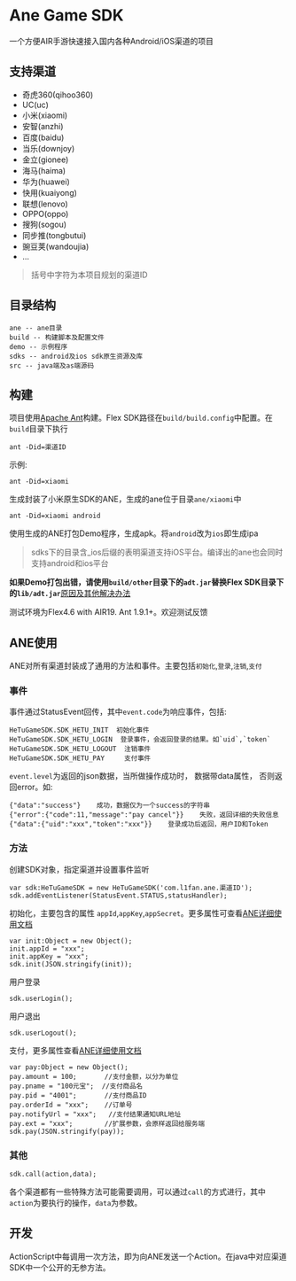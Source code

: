 # Ane Game SDK 

一个方便AIR手游快速接入国内各种Android/iOS渠道的项目

## 支持渠道

- 奇虎360(qihoo360)
- UC(uc)
- 小米(xiaomi)
- 安智(anzhi)
- 百度(baidu)
- 当乐(downjoy)
- 金立(gionee)
- 海马(haima)
- 华为(huawei)
- 快用(kuaiyong)
- 联想(lenovo)
- OPPO(oppo)
- 搜狗(sogou)
- 同步推(tongbutui)
- 豌豆荚(wandoujia)
- ...

>括号中字符为本项目规划的渠道ID

## 目录结构

	ane -- ane目录
	build -- 构建脚本及配置文件
	demo -- 示例程序
	sdks -- android及ios sdk原生资源及库
	src -- java端及as端源码


## 构建
项目使用[Apache Ant](http://ant.apache.org)构建。Flex SDK路径在`build/build.config`中配置。在`build`目录下执行
 
	ant -Did=渠道ID

示例:

	ant -Did=xiaomi
	
生成封装了小米原生SDK的ANE，生成的ane位于目录`ane/xiaomi`中

	ant -Did=xiaomi android

使用生成的ANE打包Demo程序，生成apk。将`android`改为`ios`即生成ipa
> sdks下的目录含_ios后缀的表明渠道支持iOS平台。编译出的ane也会同时支持android和ios平台

**如果Demo打包出错，请使用`build/other`目录下的`adt.jar`替换Flex SDK目录下的`lib/adt.jar`**[原因及其他解决办法](./build/other/)

测试环境为Flex4.6 with AIR19. Ant 1.9.1+。欢迎测试反馈


## ANE使用
ANE对所有渠道封装成了通用的方法和事件。主要包括`初始化`,`登录`,`注销`,`支付`

### 事件
事件通过StatusEvent回传，其中`event.code`为响应事件，包括:
	
	HeTuGameSDK.SDK_HETU_INIT  初始化事件
	HeTuGameSDK.SDK_HETU_LOGIN  登录事件，会返回登录的结果。如`uid`,`token`
	HeTuGameSDK.SDK_HETU_LOGOUT  注销事件
	HeTuGameSDK.SDK_HETU_PAY     支付事件

`event.level`为返回的json数据，当所做操作成功时， 数据带data属性， 否则返回error。如:

	{"data":"success"}    成功，数据仅为一个success的字符串
	{"error":{"code":11,"message":"pay cancel"}}    失败，返回详细的失败信息
	{"data":{"uid":"xxx","token":"xxx"}}    登录成功后返回，用户ID和Token


### 方法
创建SDK对象，指定渠道并设置事件监听

	var sdk:HeTuGameSDK = new HeTuGameSDK('com.l1fan.ane.渠道ID');
	sdk.addEventListener(StatusEvent.STATUS,statusHandler);

初始化，主要包含的属性 `appId`,`appKey`,`appSecret`。更多属性可查看[ANE详细使用文档](./ane)
 
	var init:Object = new Object();
	init.appId = "xxx";
	init.appKey = "xxx";
	sdk.init(JSON.stringify(init));

用户登录
	
	sdk.userLogin();

用户退出

	sdk.userLogout();

支付，更多属性查看[ANE详细使用文档](./ane)

	var pay:Object = new Object();
	pay.amount = 100;       //支付金额，以分为单位
	pay.pname = "100元宝";  //支付商品名
	pay.pid = "4001";       //支付商品ID
	pay.orderId = "xxx";    //订单号
	pay.notifyUrl = "xxx";   //支付结果通知URL地址
	pay.ext = "xxx";        //扩展参数，会原样返回给服务端
	sdk.pay(JSON.stringify(pay));


### 其他
	
	sdk.call(action,data);

各个渠道都有一些特殊方法可能需要调用，可以通过`call`的方式进行，其中`action`为要执行的操作，`data`为参数。


## 开发
ActionScript中每调用一次方法，即为向ANE发送一个Action。在java中对应渠道SDK中一个公开的无参方法。




